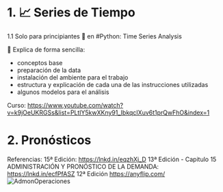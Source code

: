 # 1. 📈 Series de Tiempo

1.1 Solo para principiantes 🐣 en #Python: Time Series Analysis

📍 Explica de forma sencilla:
- conceptos base
- preparación de la data
- instalación del ambiente para el trabajo
- estructura y explicación de cada una de las instrucciones utilizadas
- algunos modelos para el análisis

Curso: https://www.youtube.com/watch?v=k9jOeUKRGSs&list=PLtIY5kwXKny91_IbkqcIXuv6t1prQwFhO&index=1








# 2. Pronósticos
Referencias:
15ª Edición: https://lnkd.in/eqzhXj_D
13ª Edición - Capitulo 15 ADMINISTRACIÓN Y PRONÓSTICO DE LA DEMANDA: https://lnkd.in/ecfPfASZ
12ª Edición https://anyflip.com/
![AdmonOperaciones](https://github.com/EvelynOr/Publicaciones/assets/82233779/cfef5393-6734-48a8-bdb3-cc001077f794)
